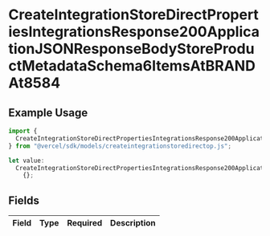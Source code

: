 # CreateIntegrationStoreDirectPropertiesIntegrationsResponse200ApplicationJSONResponseBodyStoreProductMetadataSchema6ItemsAtBRANDAt8584

## Example Usage

```typescript
import {
  CreateIntegrationStoreDirectPropertiesIntegrationsResponse200ApplicationJSONResponseBodyStoreProductMetadataSchema6ItemsAtBRANDAt8584,
} from "@vercel/sdk/models/createintegrationstoredirectop.js";

let value:
  CreateIntegrationStoreDirectPropertiesIntegrationsResponse200ApplicationJSONResponseBodyStoreProductMetadataSchema6ItemsAtBRANDAt8584 =
    {};
```

## Fields

| Field       | Type        | Required    | Description |
| ----------- | ----------- | ----------- | ----------- |